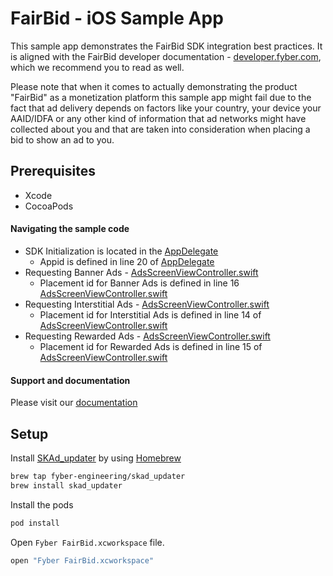# FairBid - iOS Sample App

This sample app demonstrates the FairBid SDK integration best practices. It is aligned with the FairBid developer documentation - [developer.fyber.com](https://developer.fyber.com), which we recommend you to read as well.

Please note that when it comes to actually demonstrating the product "FairBid" as a monetization platform this sample app might fail due to the fact that ad delivery depends on factors like your country, your device your AAID/IDFA or any other kind of information that ad networks might have collected about you and that are taken into consideration when placing a bid to show an ad to you.

## Prerequisites

* Xcode
* CocoaPods

#### Navigating the sample code
* SDK Initialization is located in the [AppDelegate](https://github.com/fyber-engineering/fairbid-sample-app-ios/blob/master/Fyber%20FairBid/AppDelegate.swift)
    * Appid is defined in line 20 of [AppDelegate](https://github.com/fyber-engineering/fairbid-sample-app-ios/blob/master/Fyber%20FairBid/AppDelegate.swift)
* Requesting Banner Ads - [AdsScreenViewController.swift](https://github.com/fyber-engineering/fairbid-sample-app-ios/blob/master/Fyber%20FairBid/AdsScreenViewController.swift)
    * Placement id for Banner Ads is defined in line 16 [AdsScreenViewController.swift](https://github.com/fyber-engineering/fairbid-sample-app-ios/blob/master/Fyber%20FairBid/AdsScreenViewController.swift)
* Requesting Interstitial Ads - [AdsScreenViewController.swift](https://github.com/fyber-engineering/fairbid-sample-app-ios/blob/master/Fyber%20FairBid/AdsScreenViewController.swift)
    * Placement id for Interstitial Ads is defined in line 14 of [AdsScreenViewController.swift](https://github.com/fyber-engineering/fairbid-sample-app-ios/blob/master/Fyber%20FairBid/AdsScreenViewController.swift)
* Requesting Rewarded Ads - [AdsScreenViewController.swift](https://github.com/fyber-engineering/fairbid-sample-app-ios/blob/master/Fyber%20FairBid/AdsScreenViewController.swift)
    * Placement id for Rewarded Ads is defined in line 15 of [AdsScreenViewController.swift](https://github.com/fyber-engineering/fairbid-sample-app-ios/blob/master/Fyber%20FairBid/AdsScreenViewController.swift)

#### Support and documentation
Please visit our [documentation](https://developer.fyber.com/hc/en-us/sections/360002888357-FairBid-iOS-Configuration)

## Setup
Install [SKAd_updater](https://github.com/fyber-engineering/SKAd_updater) by using [Homebrew](https://brew.sh)

```sh
brew tap fyber-engineering/skad_updater
brew install skad_updater
```

Install the pods

```sh
pod install
```

Open `Fyber FairBid.xcworkspace` file.

```sh
open "Fyber FairBid.xcworkspace"
```
